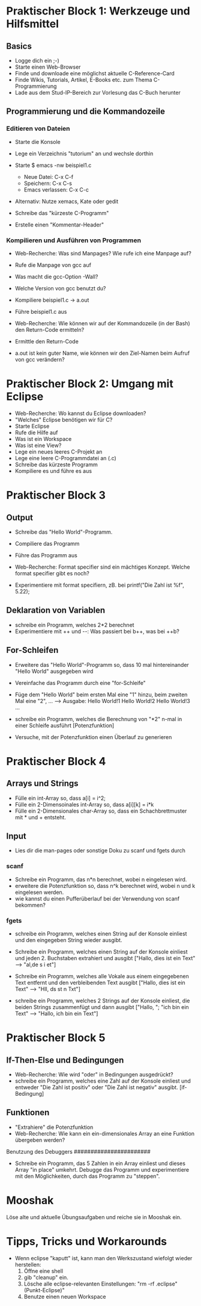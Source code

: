 Praktischer Block 1: Werkzeuge und Hilfsmittel
==============================================

Basics
------

* Logge dich ein ;-)
* Starte einen Web-Browser
* Finde und downloade eine möglichst aktuelle C-Reference-Card
* Finde Wikis, Tutorials, Artikel, E-Books etc. zum Thema C-Programmierung
* Lade aus dem Stud-IP-Bereich zur Vorlesung das C-Buch herunter


Programmierung und die Kommandozeile
------------------------------------

### Editieren von Dateien
* Starte die Konsole
* Lege ein Verzeichnis "tutorium" an und wechsle dorthin
* Starte $ emacs -nw beispiel1.c
    * Neue Datei: C-x C-f
    * Speichern: C-x C-s
    * Emacs verlassen: C-x C-c
* Alternativ: Nutze xemacs, Kate oder gedit

* Schreibe das "kürzeste C-Programm"
* Erstelle einen "Kommentar-Header"

### Kompilieren und Ausführen von Programmen
* Web-Recherche: Was sind Manpages? Wie rufe ich eine Manpage auf?
* Rufe die Manpage von gcc auf
* Was macht die gcc-Option -Wall?
* Welche Version von gcc benutzt du?

* Kompiliere beispiel1.c -> a.out
* Führe beispiel1.c aus
* Web-Recherche: Wie können wir auf der Kommandozeile (in der Bash) den Return-Code ermitteln?
* Ermittle den Return-Code

* a.out ist kein guter Name, wie können wir den Ziel-Namen beim Aufruf von gcc verändern?


Praktischer Block 2: Umgang mit Eclipse
=======================================
* Web-Recherche: Wo kannst du Eclipse downloaden?
* "Welches" Eclipse benötigen wir für C?
* Starte Eclipse
* Rufe die Hilfe auf
* Was ist ein Workspace
* Was ist eine View?
* Lege ein neues leeres C-Projekt an
* Lege eine leere C-Programmdatei an (.c)
* Schreibe das kürzeste Programm
* Kompiliere es und führe es aus



Praktischer Block 3
===================
## Output
* Schreibe das "Hello World"-Programm.
* Compiliere das Programm
* Führe das Programm aus

* Web-Recherche: Format specifier sind ein mächtiges Konzept. Welche format specifier gibt es noch?
* Experimentiere mit format specifiern, zB. bei 
  printf("Die Zahl ist %f", 5.22);

## Deklaration von Variablen
* schreibe ein Programm, welches 2*2 berechnet
* Experimentiere mit ++ und --: Was passiert bei b++, was bei ++b?


## For-Schleifen
* Erweitere das "Hello World"-Programm so, dass 10 mal hintereinander "Hello World" ausgegeben wird
* Vereinfache das Programm durch eine "for-Schleife"
* Füge dem "Hello World" beim ersten Mal eine "1" hinzu, beim zweiten Mal eine "2", ...
	--> Ausgabe: 	Hello World!1
			Hello World!2
			Hello World!3
			...

* schreibe ein Programm, welches die Berechnung von "*2" n-mal in einer Schleife ausführt [Potenzfunktion]
* Versuche, mit der Potenzfunktion einen Überlauf zu generieren

Praktischer Block 4
===================

## Arrays und Strings

* Fülle ein int-Array so, dass a[i] = i^2;
* Fülle ein 2-Dimensoinales int-Array so, dass a[i][k] = i*k
* Fülle ein 2-Dimensionales char-Array so, dass ein Schachbrettmuster mit * und + entsteht.


## Input

- Lies dir die man-pages oder sonstige Doku zu scanf und fgets durch

### scanf

- Schreibe ein Programm, das n*n berechnet, wobei n eingelesen wird.
- erweitere die Potenzfunktion so, dass n^k berechnet wird, wobei n und k eingelesen werden.
- wie kannst du einen Pufferüberlauf bei der Verwendung von scanf bekommen?

### fgets

* schreibe ein Programm, welches einen String auf der Konsole einliest und den eingegeben String wieder ausgibt.

* Schreibe ein Programm, welches einen String auf der Konsole einliest und jeden 2. Buchstaben extrahiert und ausgibt ["Hallo, dies ist ein Text" --> "al,de s i et"]

* Schreibe ein Programm, welches alle Vokale aus einem eingegebenen Text entfernt und den verbleibenden Text ausgibt ["Hallo, dies ist ein Text" --> "Hll, ds st n Txt"]

* schreibe ein Programm, welches 2 Strings auf der Konsole einliest, die beiden Strings zusammenfügt und dann ausgibt ["Hallo, "; "ich bin ein Text" --> "Hallo, ich bin ein Text"] 

Praktischer Block 5
===================

## If-Then-Else und Bedingungen
* Web-Recherche: Wie wird "oder" in Bedingungen ausgedrückt?
* schreibe ein Programm, welches eine Zahl auf der Konsole einliest und entweder "Die Zahl ist positiv" oder "Die Zahl ist negativ" ausgibt. [if-Bedingung]

## Funktionen

* "Extrahiere" die Potenzfunktion
* Web-Recherche: Wie kann ein ein-dimensionales Array an eine Funktion übergeben werden?


Benutzung des Debuggers
#######################

- Schreibe ein Programm, das 5 Zahlen in ein Array einliest und dieses Array "in place" umkehrt. Debugge das Programm und experimentiere mit den Möglichkeiten, durch das Programm zu "steppen".

Mooshak
=======

Löse alte und aktuelle Übungsaufgaben und reiche sie in Mooshak ein.


Tipps, Tricks und Workarounds
=============================

* Wenn eclipse "kaputt" ist, kann man den Werkszustand wiefolgt wieder herstellen:
  1. Öffne eine shell
  2. gib "cleanup" ein.
  3. Lösche alle eclipse-relevanten Einstellungen: "rm -rf .eclipse" (Punkt-Eclipse)"
  4. Benutze einen neuen Workspace